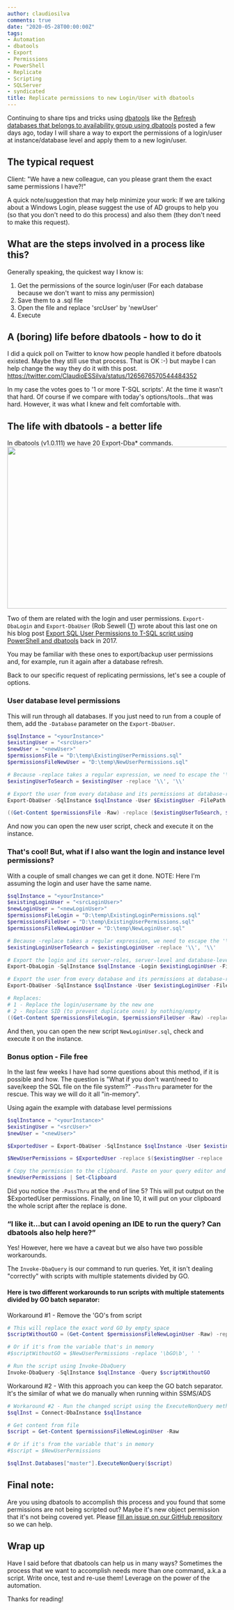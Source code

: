 ```yaml
---
author: claudiosilva
comments: true
date: "2020-05-28T00:00:00Z"
tags:
- Automation
- dbatools
- Export
- Permissions
- PowerShell
- Replicate
- Scripting
- SQLServer
- syndicated
title: Replicate permissions to new Login/User with dbatools
---
```

Continuing to share tips and tricks using [dbatools](https://dbatools.io) like the [Refresh databases that belongs to availability group using dbatools](https://claudioessilva.eu/2020/05/20/refresh-databases-that-belongs-to-availability-group-using-dbatools/) posted a few days ago, today I will share a way to export the permissions of a login/user at instance/database level and apply them to a new login/user.

## The typical request

Client: "We have a new colleague, can you please grant them the exact same permissions I have?!"

A quick note/suggestion that may help minimize your work: If we are talking about a Windows Login, please suggest the use of AD groups to help you (so that you don't need to do this process) and also them (they don't need to make this request).

## What are the steps involved in a process like this?

Generally speaking, the quickest way I know is:
1. Get the permissions of the source login/user (For each database because we don't want to miss any permission)
2. Save them to a .sql file
3. Open the file and replace 'srcUser' by 'newUser'
4. Execute

## A (boring) life before dbatools - how to do it

I did a quick poll on Twitter to know how people handled it before dbatools existed. Maybe they still use that process. That is OK :-) but maybe I can help change the way they do it with this post.
https://twitter.com/ClaudioESSilva/status/1265676570544484352

In  my case the votes goes to '1 or more T-SQL scripts'. At the time it wasn't that hard. Of course if we compare with today's options/tools...that was hard. However, it was what I knew and felt comfortable with.

## The life with dbatools - a better life

In dbatools (v1.0.111) we have 20 Export-Dba* commands.
<img src="https://claudioessilva.github.io/img/2020/05/dbatools-export-commands.png" alt="" width="791" height="371" class="aligncenter size-full wp-image-2049" />

Two of them are related with the login and user permissions.
`Export-DbaLogin` and `Export-DbaUser` (Rob Sewell ([T](https://twitter.com/sqldbawithbeard)) wrote about this last one on his blog post [Export SQL User Permissions to T-SQL script using PowerShell and dbatools](https://sqldbawithabeard.com/2017/04/10/export-sql-user-permissions-to-t-sql-script-using-powershell-and-dbatools/) back in 2017.

You may be familiar with these ones to export/backup user permissions and, for example, run it again after a database refresh.

Back to our specific request of replicating permissions, let's see a couple of options.

### User database level permissions

This will run through all databases. If you just need to run from a couple of them, add the `-Database` parameter on the `Export-DbaUser`.

``` powershell
$sqlInstance = "<yourInstance>"
$existingUser = "<srcUser>"
$newUser = "<newUser>"
$permissionsFile = "D:\temp\ExistingUserPermissions.sql"
$permissionsFileNewUser = "D:\temp\NewUserPermissions.sql"

# Because -replace takes a regular expression, we need to escape the '\' when dealing with windows logins
$existingUserToSearch = $existingUser -replace '\\', '\\'

# Export the user from every database and its permissions at database-roles and object level
Export-DbaUser -SqlInstance $sqlInstance -User $ExistingUser -FilePath $permissionsFile

((Get-Content $permissionsFile -Raw) -replace ($existingUserToSearch, $newUser)) | Set-content $permissionsFileNewUser
```
And now you can open the new user script, check and execute it on the instance.

### That's cool! But, what if I also want the login and instance level permissions?

With a couple of small changes we can get it done.
NOTE: Here I'm assuming the login and user have the same name.
``` powershell
$sqlInstance = "<yourInstance>"
$existingLoginUser = "<srcLoginUser>"
$newLoginUser = "<newLoginUser>"
$permissionsFileLogin = "D:\temp\ExistingLoginPermissions.sql"
$permissionsFileUser = "D:\temp\ExistingUserPermissions.sql"
$permissionsFileNewLoginUser = "D:\temp\NewLoginUser.sql"

# Because -replace takes a regular expression, we need to escape the '\' when dealing with windows logins
$existingLoginUserToSearch = $existingLoginUser -replace '\\', '\\'

# Export the login and its server-roles, server-level and database-level permissions
Export-DbaLogin -SqlInstance $sqlInstance -Login $existingLoginUser -FilePath $permissionsFileLogin

# Export the user from every database and its permissions at database-roles and object level
Export-DbaUser -SqlInstance $sqlInstance -User $existingLoginUser -FilePath $permissionsFileUser

# Replaces:
# 1 - Replace the login/username by the new one
# 2 - Replace SID (to prevent duplicate ones) by nothing/empty
((Get-Content $permissionsFileLogin, $permissionsFileUser -Raw) -replace ($existingLoginUserToSearch, $newloginuser)) -Replace '(, SID[^,]*)', ' ' | Set-content $permissionsFileNewLoginUser
```
And then, you can open the new script `NewLoginUser.sql`, check and execute it on the instance.

### Bonus option - File free

In the last few weeks I have had some questions about this method, if it is possible and how.
The question is "What if you don't want/need to save/keep the SQL file on the file system?"
`-PassThru` parameter for the rescue. This way we will do it all "in-memory".

Using again the example with database level permissions
``` powershell
$sqlInstance = "<yourInstance>"
$existingUser = "<srcUser>"
$newUser = "<newUser>"

$ExportedUser = Export-DbaUser -SqlInstance $sqlInstance -User $existingUser -PassThru

$NewUserPermissions = $ExportedUser -replace $($existingUser -replace '\\', '\\'), $newUser

# Copy the permission to the clipboard. Paste on your query editor and paste there.
$newUserPermissions | Set-Clipboard
```
Did you notice the `-PassThru` at the end of line 5? This will put output on the $ExportedUser permissions.
Finally, on line 10, it will put on your clipboard the whole script after the replace is done.

### “I like it...but can I avoid opening an IDE to run the query? Can dbatools also help here?”

Yes! However, here we have a caveat but we also have two possible workarounds.

The `Invoke-DbaQuery` is our command to run queries. Yet, it isn't dealing "correctly" with scripts with multiple statements divided by GO.

#### Here is two different workarounds to run scripts with multiple statements divided by GO batch separator:

Workaround #1 - Remove the 'GO's from script
``` powershell
# This will replace the exact word GO by empty space
$scriptWithoutGO = (Get-Content $permissionsFileNewLoginUser -Raw) -replace '\bGO\b', ' '

# Or if it's from the variable that's in memory
#$scriptWithoutGO = $NewUserPermissions -replace '\bGO\b', ' '

# Run the script using Invoke-DbaQuery
Invoke-DbaQuery -SqlInstance $sqlInstance -Query $scriptWithoutGO
```

Workaround #2 - With this approach you can keep the GO batch separator. It's the similar of what we do manually when running within SSMS/ADS
``` powershell
# Workaround #2 - Run the changed script using the ExecuteNonQuery method
$sqlInst = Connect-DbaInstance $sqlInstance

# Get content from file
$script = Get-Content $permissionsFileNewLoginUser -Raw

# Or if it's from the variable that's in memory
#$script = $NewUserPermissions

$sqlInst.Databases["master"].ExecuteNonQuery($script)
```

## Final note:

Are you using dbatools to accomplish this process and you found that some permissions are not being scripted out? Maybe it's new object permission that it's not being covered yet. Please [fill an issue on our GitHub repository](http://dbatools.io/issues) so we can help.

## Wrap up

Have I said before that dbatools can help us in many ways?
Sometimes the process that we want to accomplish needs more than one command, a.k.a a script. Write once, test and re-use them! Leverage on the power of the automation.

Thanks for reading!
